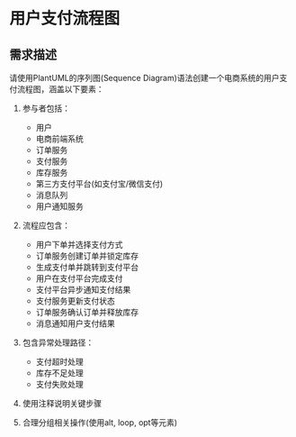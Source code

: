 # 用户支付流程图

## 需求描述
请使用PlantUML的序列图(Sequence Diagram)语法创建一个电商系统的用户支付流程图，涵盖以下要素：

1. 参与者包括：
   - 用户
   - 电商前端系统
   - 订单服务
   - 支付服务
   - 库存服务
   - 第三方支付平台(如支付宝/微信支付)
   - 消息队列
   - 用户通知服务

2. 流程应包含：
   - 用户下单并选择支付方式
   - 订单服务创建订单并锁定库存
   - 生成支付单并跳转到支付平台
   - 用户在支付平台完成支付
   - 支付平台异步通知支付结果
   - 支付服务更新支付状态
   - 订单服务确认订单并释放库存
   - 消息通知用户支付结果

3. 包含异常处理路径：
   - 支付超时处理
   - 库存不足处理
   - 支付失败处理

4. 使用注释说明关键步骤
5. 合理分组相关操作(使用alt, loop, opt等元素)
